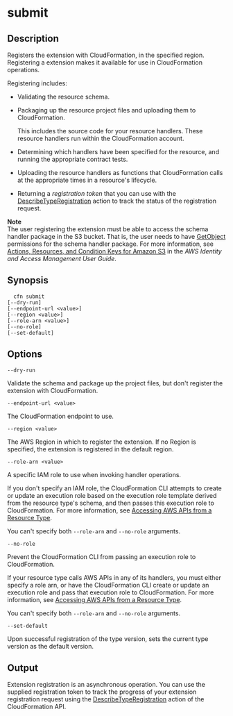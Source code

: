 # submit<a name="resource-type-cli-submit"></a>

## Description<a name="resource-type-cli-submit-description"></a>

Registers the extension with CloudFormation, in the specified region\. Registering a extension makes it available for use in CloudFormation operations\.

Registering includes:
+ Validating the resource schema\.
+ Packaging up the resource project files and uploading them to CloudFormation\.

  This includes the source code for your resource handlers\. These resource handlers run within the CloudFormation account\.
+ Determining which handlers have been specified for the resource, and running the appropriate contract tests\.
+ Uploading the resource handlers as functions that CloudFormation calls at the appropriate times in a resource's lifecycle\.
+ Returning a *registration token* that you can use with the [DescribeTypeRegistration](https://docs.aws.amazon.com/AWSCloudFormation/latest/APIReference/API_DescribeTypeRegistration.html) action to track the status of the registration request\.

**Note**  
The user registering the extension must be able to access the schema handler package in the S3 bucket\. That is, the user needs to have [GetObject](https://docs.aws.amazon.com/AmazonS3/latest/API/API_GetObject.html) permissions for the schema handler package\. For more information, see [Actions, Resources, and Condition Keys for Amazon S3](https://docs.aws.amazon.com/IAM/latest/UserGuide/list_amazons3.html) in the *AWS Identity and Access Management User Guide*\.

## Synopsis<a name="resource-type-cli-submit-synopsis"></a>

```
  cfn submit
[--dry-run]
[--endpoint-url <value>]
[--region <value>]
[--role-arn <value>]
[--no-role]
[--set-default]
```

## Options<a name="resource-type-cli-submit-options"></a>

`--dry-run`

Validate the schema and package up the project files, but don't register the extension with CloudFormation\.

`--endpoint-url <value>`

The CloudFormation endpoint to use\.

`--region <value>`

The AWS Region in which to register the extension\. If no Region is specified, the extension is registered in the default region\.

`--role-arn <value>`

A specific IAM role to use when invoking handler operations\.

If you don't specify an IAM role, the CloudFormation CLI attempts to create or update an execution role based on the execution role template derived from the resource type's schema, and then passes this execution role to CloudFormation\. For more information, see [Accessing AWS APIs from a Resource Type](https://docs.aws.amazon.com/cloudformation-cli/latest/userguide/resource-type-develop.html#resource-type-develop-executionrole)\.

You can't specify both `--role-arn` and `--no-role` arguments\.

`--no-role`

Prevent the CloudFormation CLI from passing an execution role to CloudFormation\.

If your resource type calls AWS APIs in any of its handlers, you must either specify a role arn, or have the CloudFormation CLI create or update an execution role and pass that execution role to CloudFormation\. For more information, see [Accessing AWS APIs from a Resource Type](https://docs.aws.amazon.com/cloudformation-cli/latest/userguide/resource-type-develop.html#resource-type-develop-executionrole)\.

You can't specify both `--role-arn` and `--no-role` arguments\.

`--set-default`

Upon successful registration of the type version, sets the current type version as the default version\.

## Output<a name="resource-type-cli-submit-output"></a>

Extension registration is an asynchronous operation\. You can use the supplied registration token to track the progress of your extension registration request using the [DescribeTypeRegistration](https://docs.aws.amazon.com/AWSCloudFormation/latest/APIReference/API_DescribeTypeRegistration.html) action of the CloudFormation API\.